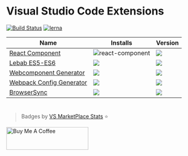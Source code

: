 # Visual Studio Code Extensions

[![Build Status](https://github.com/jeremyrajan/vscode-exts/actions/workflows/main.yml/badge.svg)](https://github.com/jeremyrajan/vscode-exts/actions/workflows/main.yml)
[![lerna](https://img.shields.io/badge/maintained%20with-lerna-cc00ff.svg)](https://lernajs.io/)

| Name                          | Installs                                                                                                                       | Version                                                                                                                |
| ----------------------------- | ------------------------------------------------------------------------------------------------------------------------------ | ---------------------------------------------------------------------------------------------------------------------- |
| [React Component][1]          | ![react-component](https://vs-marketplace-stats.jeremyrajan.now.sh/api/badge.svg?itemName=jeremyrajan.react-component&install) | ![](https://vs-marketplace-stats.jeremyrajan.now.sh/api/badge.svg?itemName=jeremyrajan.react-component&version)        |
| [Lebab ES5-ES6][2]            | ![](https://vs-marketplace-stats.jeremyrajan.now.sh/api/badge.svg?itemName=jeremyrajan.vscode-lebab&install)                   | ![](https://vs-marketplace-stats.jeremyrajan.now.sh/api/badge.svg?itemName=jeremyrajan.vscode-lebab&version)           |
| [Webcomponent Generator][3]   | ![](https://vs-marketplace-stats.jeremyrajan.now.sh/api/badge.svg?itemName=jeremyrajan.webcomponent-generator&install)         | ![](https://vs-marketplace-stats.jeremyrajan.now.sh/api/badge.svg?itemName=jeremyrajan.webcomponent-generator&version) |
| [Webpack Config Generator][4] | ![](https://vs-marketplace-stats.jeremyrajan.now.sh/api/badge.svg?itemName=jeremyrajan.webpack&install)                        | ![](https://vs-marketplace-stats.jeremyrajan.now.sh/api/badge.svg?itemName=jeremyrajan.webpack&version)                |
| [BrowserSync][5]              | ![](https://vs-marketplace-stats.jeremyrajan.now.sh/api/badge.svg?itemName=jeremyrajan.browsersync&install)                    | ![](https://vs-marketplace-stats.jeremyrajan.now.sh/api/badge.svg?itemName=jeremyrajan.browsersync&version)            |

#

> Badges by [VS MarketPlace Stats](https://github.com/jeremyrajan/vs-marketplace-stats) :star:

[1]: https://marketplace.visualstudio.com/items?itemName=jeremyrajan.react-component
[2]: https://marketplace.visualstudio.com/items?itemName=jeremyrajan.vscode-lebab
[3]: https://marketplace.visualstudio.com/items?itemName=jeremyrajan.webcomponent-generator
[4]: https://marketplace.visualstudio.com/items?itemName=jeremyrajan.webpack
[5]: https://marketplace.visualstudio.com/items?itemName=jeremyrajan.browsersync


<a href="https://www.buymeacoffee.com/jeremyrajan" target="_blank"><img src="https://cdn.buymeacoffee.com/buttons/v2/default-green.png" alt="Buy Me A Coffee" style="height: 60px !important;width: 217px !important;" ></a>
